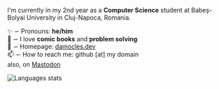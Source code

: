 I'm currently in my 2nd year as a **Computer Science** student at Babeș-Bolyai University in Cluj-Napoca, Romania. 

✨ ∽ Pronouns: **he/him** \
💬 ∽ I love **comic books** and **problem solving** \
🔗 ∽ Homepage: [damocles.dev](https://damocles.dev/) \
📫 ∽ How to reach me: github [at] my domain \
also, on <a rel="me" href="https://fosstodon.org/@damocles">Mastodon</a>

![Languages stats](https://github-readme-stats.vercel.app/api/top-langs/?username=damoc1es&layout=compact&theme=react&hide_border=true&langs_count=4&hide=Assembly&hide_title=true)
